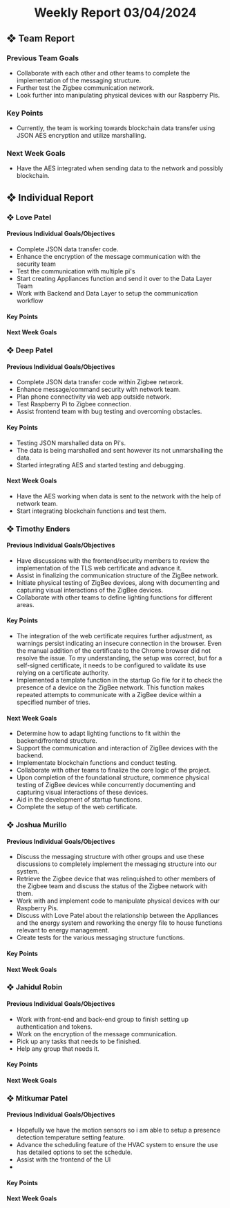 
<h1 align="center"> Weekly Report 03/04/2024 </h1>

## ❖ Team Report

### Previous Team Goals
- Collaborate with each other and other teams to complete the implementation of the messaging structure.
- Further test the Zigbee communication network.
- Look further into manipulating physical devices with our Raspberry Pis.

### Key Points
- Currently, the team is working towards blockchain data transfer using JSON AES encryption and utilize marshalling.

### Next Week Goals
- Have the AES integrated when sending data to the network and possibly blockchain.

## ❖ Individual Report

### ❖ Love Patel

#### Previous Individual Goals/Objectives
- Complete JSON data transfer code.
- Enhance the encryption of the message communication with the security team
- Test the communication with multiple pi's
- Start creating Appliances function and send it over to the Data Layer Team
- Work with Backend and Data Layer to setup the communication workflow

#### Key Points


#### Next Week Goals


### ❖ Deep Patel

#### Previous Individual Goals/Objectives
- Complete JSON data transfer code within Zigbee network.
- Enhance message/command security with network team.
- Plan phone connectivity via web app outside network.
- Test Raspberry Pi to Zigbee connection.
- Assist frontend team with bug testing and overcoming obstacles.

#### Key Points
- Testing JSON marshalled data on Pi's.
- The data is being marshalled and sent however its not unmarshalling the data.
- Started integrating AES and started testing and debugging.

#### Next Week Goals
- Have the AES working when data is sent to the network with the help of network team.
- Start integrating blockchain functions and test them.


### ❖ Timothy Enders

#### Previous Individual Goals/Objectives
- Have discussions with the frontend/security members to review the implementation of the TLS web certificate and advance it.
- Assist in finalizing the communication structure of the ZigBee network.
- Initiate physical testing of ZigBee devices, along with documenting and capturing visual interactions of the ZigBee devices.
- Collaborate with other teams to define lighting functions for different areas.

#### Key Points
- The integration of the web certificate requires further adjustment, as warnings persist indicating an insecure connection in the browser. Even the manual addition of the certificate to the Chrome browser did not resolve the issue. To my understanding, the setup was correct, but for a self-signed certificate, it needs to be configured to validate its use relying on a certificate authority.
- Implemented a template function in the startup Go file for it to check the presence of a device on the ZigBee network. This function makes repeated attempts to communicate with a ZigBee device within a specified number of tries.

#### Next Week Goals
- Determine how to adapt lighting functions to fit within the backend/frontend structure.
- Support the communication and interaction of ZigBee devices with the backend.
- Implementate blockchain functions and conduct testing.
- Collaborate with other teams to finalize the core logic of the project.
- Upon completion of the foundational structure, commence physical testing of ZigBee devices while concurrently documenting and capturing visual interactions of these devices.
- Aid in the development of startup functions.
- Complete the setup of the web certificate.

### ❖ Joshua Murillo

#### Previous Individual Goals/Objectives
- Discuss the messaging structure with other groups and use these discussions to completely implement the messaging structure into our system.
- Retrieve the Zigbee device that was relinquished to other members of the Zigbee team and discuss the status of the Zigbee network with them.
- Work with and implement code to manipulate physical devices with our Raspberry Pis.
- Discuss with Love Patel about the relationship between the Appliances and the energy system and reworking the energy file to house functions relevant to energy management.
- Create tests for the various messaging structure functions.

#### Key Points

#### Next Week Goals

### ❖ Jahidul Robin

#### Previous Individual Goals/Objectives
- Work with front-end and back-end group to finish setting up authentication and tokens.
- Work on the encryption of the message communication.
- Pick up any tasks that needs to be finished.
- Help any group that needs it.

#### Key Points

#### Next Week Goals

### ❖ Mitkumar Patel

#### Previous Individual Goals/Objectives
- Hopefully we have the motion sensors so i am able to setup a presence detection temperature setting feature.
- Advance the scheduling feature of the HVAC system to ensure the use has detailed options to set the schedule.
- Assist with the frontend of the UI
- 
#### Key Points

#### Next Week Goals
